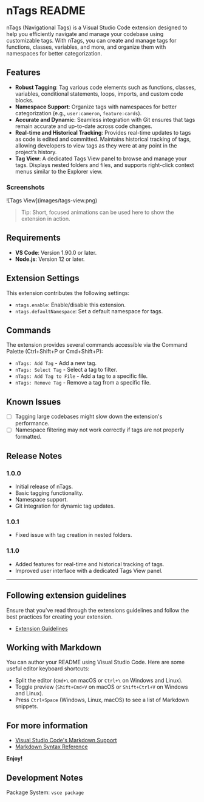 # nTags README

nTags (Navigational Tags) is a Visual Studio Code extension designed to help you efficiently navigate and manage your codebase using customizable tags. With nTags, you can create and manage tags for functions, classes, variables, and more, and organize them with namespaces for better categorization.

## Features

- **Robust Tagging**: Tag various code elements such as functions, classes, variables, conditional statements, loops, imports, and custom code blocks.
- **Namespace Support**: Organize tags with namespaces for better categorization (e.g., `user:cameron`, `feature:cards`).
- **Accurate and Dynamic**: Seamless integration with Git ensures that tags remain accurate and up-to-date across code changes.
- **Real-time and Historical Tracking**: Provides real-time updates to tags as code is edited and committed. Maintains historical tracking of tags, allowing developers to view tags as they were at any point in the project’s history.
- **Tag View**: A dedicated Tags View panel to browse and manage your tags. Displays nested folders and files, and supports right-click context menus similar to the Explorer view.

### Screenshots

\!\[Tags View\]\(images/tags-view.png\)

> Tip: Short, focused animations can be used here to show the extension in action.

## Requirements

- **VS Code**: Version 1.90.0 or later.
- **Node.js**: Version 12 or later.

## Extension Settings

This extension contributes the following settings:

- `ntags.enable`: Enable/disable this extension.
- `ntags.defaultNamespace`: Set a default namespace for tags.

## Commands

The extension provides several commands accessible via the Command Palette (Ctrl+Shift+P or Cmd+Shift+P):

- `nTags: Add Tag` - Add a new tag.
- `nTags: Select Tag` - Select a tag to filter.
- `nTags: Add Tag to File` - Add a tag to a specific file.
- `nTags: Remove Tag` - Remove a tag from a specific file.

## Known Issues

- [ ] Tagging large codebases might slow down the extension's performance.
- [ ] Namespace filtering may not work correctly if tags are not properly formatted.

## Release Notes

### 1.0.0

- Initial release of nTags.
- Basic tagging functionality.
- Namespace support.
- Git integration for dynamic tag updates.

### 1.0.1

- Fixed issue with tag creation in nested folders.

### 1.1.0

- Added features for real-time and historical tracking of tags.
- Improved user interface with a dedicated Tags View panel.

---

## Following extension guidelines

Ensure that you've read through the extensions guidelines and follow the best practices for creating your extension.

* [Extension Guidelines](https://code.visualstudio.com/api/references/extension-guidelines)

## Working with Markdown

You can author your README using Visual Studio Code. Here are some useful editor keyboard shortcuts:

* Split the editor (`Cmd+\` on macOS or `Ctrl+\` on Windows and Linux).
* Toggle preview (`Shift+Cmd+V` on macOS or `Shift+Ctrl+V` on Windows and Linux).
* Press `Ctrl+Space` (Windows, Linux, macOS) to see a list of Markdown snippets.

## For more information

* [Visual Studio Code's Markdown Support](http://code.visualstudio.com/docs/languages/markdown)
* [Markdown Syntax Reference](https://help.github.com/articles/markdown-basics/)

**Enjoy!**


## Development Notes

Package System: `vsce package`
